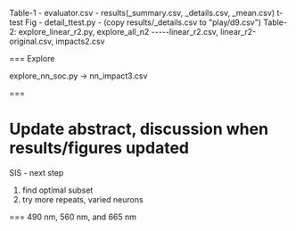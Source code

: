Table-1 - evaluator.csv - results(_summary.csv, _details.csv, _mean.csv)
t-test Fig - detail_ttest.py - (copy results/_details.csv to "play/d9.csv")
Table-2: explore_linear_r2.py, explore_all_n2 
    -----linear_r2.csv, linear_r2-original.csv, impacts2.csv

===
Explore

explore_nn_soc.py -> nn_impact3.csv

===

Update abstract, discussion when results/figures updated
=============


SIS - next step

1. find optimal subset
2. try more repeats, varied neurons

===
490 nm, 560 nm, and 665 nm